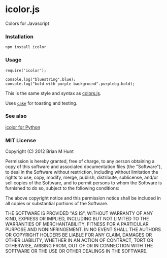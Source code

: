 icolor.js
=========

Colors for Javascript

### Installation

    npm install icolor

### Usage

    require('icolor');

    console.log("bluestring".blue);
    console.log("bold with purple background".purplebg.bold);

This is the same style and syntax as
[colors.js](https://github.com/Marak/colors.js).

Uses [`cake`](http://coffeescript.org/#cake) for toasting and testing.


### See also

[icolor for Python](https://github.com/brianmhunt/icolor)

### MIT License

Copyright (C) 2012 Brian M Hunt

Permission is hereby granted, free of charge, to any person obtaining a copy
of this software and associated documentation files (the "Software"), to deal
in the Software without restriction, including without limitation the rights
to use, copy, modify, merge, publish, distribute, sublicense, and/or sell
copies of the Software, and to permit persons to whom the Software is
furnished to do so, subject to the following conditions:

The above copyright notice and this permission notice shall be included in
all copies or substantial portions of the Software.

THE SOFTWARE IS PROVIDED "AS IS", WITHOUT WARRANTY OF ANY KIND, EXPRESS OR
IMPLIED, INCLUDING BUT NOT LIMITED TO THE WARRANTIES OF MERCHANTABILITY,
FITNESS FOR A PARTICULAR PURPOSE AND NONINFRINGEMENT. IN NO EVENT SHALL THE
AUTHORS OR COPYRIGHT HOLDERS BE LIABLE FOR ANY CLAIM, DAMAGES OR OTHER
LIABILITY, WHETHER IN AN ACTION OF CONTRACT, TORT OR OTHERWISE, ARISING FROM,
OUT OF OR IN CONNECTION WITH THE SOFTWARE OR THE USE OR OTHER DEALINGS IN THE
SOFTWARE.
